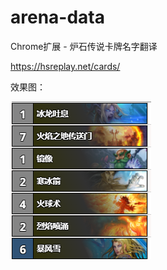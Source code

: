 # arena-data
Chrome扩展 - 炉石传说卡牌名字翻译

https://hsreplay.net/cards/

效果图：

![image](https://github.com/Lynn524552751/arena-data/raw/master/img/eg.png)
